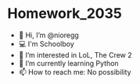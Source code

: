 # Homework_2035
- 👋 Hi, I’m @nioregg
- 💻 I'm Schoolboy
- 👀 I’m interested in LoL, The Crew 2
- 🌱 I’m currently learning Python
- 📫 How to reach me: No possibility
